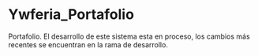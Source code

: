 # Ywferia_Portafolio
Portafolio.
El desarrollo de este sistema esta en proceso, los cambios más recentes se encuentran en la rama de desarrollo.
